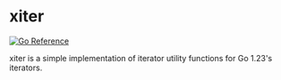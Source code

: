 xiter
=====

[![Go Reference](https://pkg.go.dev/badge/deedles.dev/xiter.svg)](https://pkg.go.dev/deedles.dev/xiter)

xiter is a simple implementation of iterator utility functions for Go 1.23's iterators.
